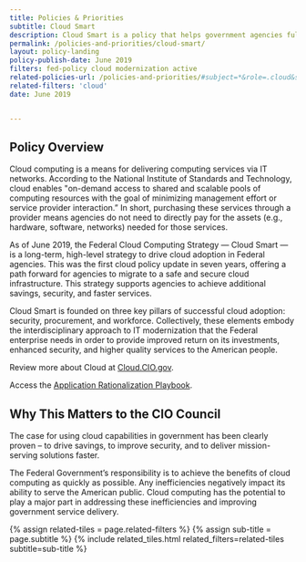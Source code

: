 ```yaml
---
title: Policies & Priorities
subtitle: Cloud Smart
description: Cloud Smart is a policy that helps government agencies fully actualize the promise and potential of cloud-based technologies in a thoughtful and practical way.
permalink: /policies-and-priorities/cloud-smart/
layout: policy-landing
policy-publish-date: June 2019
filters: fed-policy cloud modernization active
related-policies-url: /policies-and-priorities/#subject=*&role=.cloud&status=*
related-filters: 'cloud'
date: June 2019


---
```


## Policy Overview ##
Cloud computing is a means for delivering computing services via IT networks. According to the National Institute of Standards and Technology, cloud enables "on-demand access to shared and scalable pools of computing resources with the goal of minimizing management effort or service provider interaction.” In short, purchasing these services through a provider means agencies do not need to directly pay for the assets (e.g., hardware, software, networks) needed for those services.

As of June 2019, the Federal Cloud Computing Strategy — Cloud Smart — is a long-term, high-level strategy to drive cloud adoption in Federal agencies. This was the first cloud policy update in seven years, offering a path forward for agencies to migrate to a safe and secure cloud infrastructure. This strategy supports agencies to achieve additional savings, security, and faster services.

Cloud Smart is founded on three key pillars of successful cloud adoption: security, procurement, and workforce. Collectively, these elements embody the interdisciplinary approach to IT modernization that the Federal enterprise needs in order to provide improved return on its investments, enhanced security, and higher quality services to the American people.

Review more about Cloud at [Cloud.CIO.gov](https://cloud.cio.gov/).

Access the [Application Rationalization Playbook](https://www.cio.gov/assets/files/Application-Rationalization-Playbook.pdf).

## Why This Matters to the CIO Council ##
The case for using cloud capabilities in government has been clearly proven – to drive savings, to improve security, and to deliver mission-serving solutions faster.

The Federal Government’s responsibility is to achieve the benefits of cloud computing as quickly as possible. Any inefficiencies negatively impact its ability to serve the American public. Cloud computing has the potential to play a major part in addressing these inefficiencies and improving government service delivery.
&nbsp;

{% assign related-tiles = page.related-filters %}
{% assign sub-title = page.subtitle %}
{% include related_tiles.html  related_filters=related-tiles subtitle=sub-title %}

